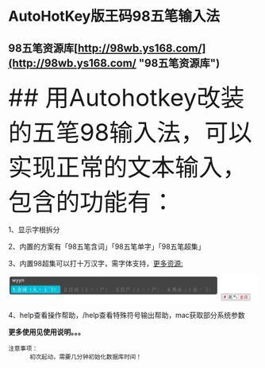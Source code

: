 # AutoHotKey版王码98五笔输入法

## 98五笔资源库[http://98wb.ys168.com/](http://98wb.ys168.com/ "98五笔资源库")

<font size=28>## 用Autohotkey改装的五笔98输入法，可以实现正常的文本输入，包含的功能有：</font>


1、显示字根拆分

2、内置的方案有「98五笔含词」「98五笔单字」「98五笔超集」

3、内置98超集可以打十万汉字，需字体支持，[更多资源:](http://98wb.ys168.com/ "98五笔资源库")

![效果图](https://github.com/OnchiuLee/AHK-Input-method/blob/master/Font/%E5%AD%97%E4%BD%93%E6%94%AF%E6%8C%81/%E6%95%88%E6%9E%9C%E5%9B%BE.png)

4、help查看操作帮助，/help查看特殊符号输出帮助，mac获取部分系统参数

**更多使用见使用说明。。。**

```
注意事项：
      初次起动，需要几分钟初始化数据库时间！
```
